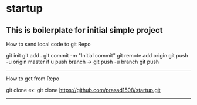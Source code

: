 # startup
This is boilerplate for initial simple project
-------------------------------------------------------------------------------------------------
How to send local code to git Repo

git init 
git add .
git commit -m "Initial commit"
git remote add origin <url>
git push -u origin master      if u push branch ->   git push -u branch <branch name> 
git push

--------------------------------------------------------------------------------------------------

How to get from Repo

git clone <url>              ex: git clone https://github.com/prasad1508/startup.git


--------------------------------------------------------------------------------------------------
